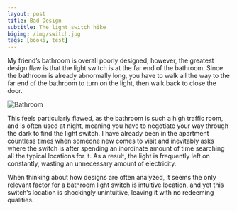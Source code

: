```yaml
---
layout: post
title: Bad Design
subtitle: The light switch hike
bigimg: /img/switch.jpg
tags: [books, test]
---
```



My friend’s bathroom is overall poorly designed; however, the greatest design flaw is that the light switch is at the far end of the bathroom. Since the bathroom is already abnormally long, you have to walk all the way to the far end of the bathroom to turn on the light, then walk back to close the door. 

![Bathroom](https://cmpelz.github.com/cmpelz.github.io/img/bathroom.jpg)

This feels particularly flawed, as the bathroom is such a high traffic room, and is often used at night, meaning you have to negotiate your way through the dark to find the light switch. I have already been in the apartment countless times when someone new comes to visit and inevitably asks where the switch is after spending an inordinate amount of time searching all the typical locations for it. As a result, the light is frequently left on constantly, wasting an unnecessary amount of electricity.

When thinking about how designs are often analyzed, it seems the only relevant factor for a bathroom light switch is intuitive location, and yet this switch’s location is shockingly unintuitive, leaving it with no redeeming qualities.
